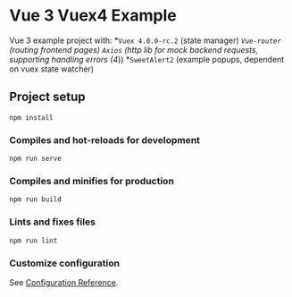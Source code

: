 # Vue 3 Vuex4 Example
Vue 3 example project with:
*`Vuex 4.0.0-rc.2` (state manager)
*`Vue-router` (routing frontend pages)
*`Axios` (http lib for mock backend requests, supporting handling errors (4**))
*`SweetAlert2` (example popups, dependent on vuex state watcher)

## Project setup
```
npm install
```

### Compiles and hot-reloads for development
```
npm run serve
```

### Compiles and minifies for production
```
npm run build
```

### Lints and fixes files
```
npm run lint
```

### Customize configuration
See [Configuration Reference](https://cli.vuejs.org/config/).

